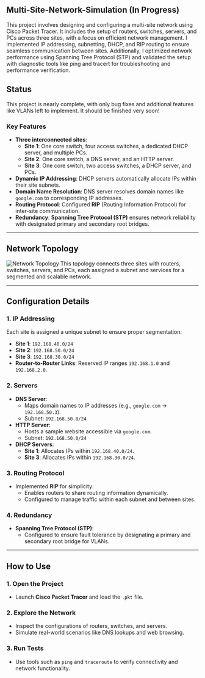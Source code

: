 ## Multi-Site-Network-Simulation (In Progress)
This project involves designing and configuring a multi-site network using Cisco Packet Tracer. It includes the setup of routers, switches, servers, and PCs across three sites, with a focus on efficient network management. I implemented IP addressing, subnetting, DHCP, and RIP routing to ensure seamless communication between sites. Additionally, I optimized network performance using Spanning Tree Protocol (STP) and validated the setup with diagnostic tools like ping and tracert for troubleshooting and performance verification.

## Status
This project is nearly complete, with only bug fixes and additional features like VLANs left to implement. It should be finished very soon!

### Key Features
- **Three interconnected sites**:
  - **Site 1**: One core switch, four access switches, a dedicated DHCP server, and multiple PCs.
  - **Site 2**: One core switch, a DNS server, and an HTTP server.
  - **Site 3**: One core switch, two access switches, a DHCP server, and PCs.
- **Dynamic IP Addressing**: DHCP servers automatically allocate IPs within their site subnets.
- **Domain Name Resolution**: DNS server resolves domain names like `google.com` to corresponding IP addresses.
- **Routing Protocol**: Configured **RIP** (Routing Information Protocol) for inter-site communication.
- **Redundancy**: **Spanning Tree Protocol (STP)** ensures network reliability with designated primary and secondary root bridges.

---

## Network Topology
![Network Topology](https://github.com/jessica-nguyen-it/Multi-Site-Network-Simulation/blob/main/Screenshots/Screenshot%202024-12-02%20200223.png)
This topology connects three sites with routers, switches, servers, and PCs, each assigned a subnet and services for a segmented and scalable network.

---

## Configuration Details

### 1. IP Addressing
Each site is assigned a unique subnet to ensure proper segmentation:
- **Site 1**: `192.168.40.0/24`
- **Site 2**: `192.168.50.0/24`
- **Site 3**: `192.168.30.0/24`
- **Router-to-Router Links**: Reserved IP ranges `192.168.1.0` and `192.168.2.0`.

### 2. Servers
- **DNS Server**:
  - Maps domain names to IP addresses (e.g., `google.com` -> `192.168.50.3`).
  - Subnet: `192.168.50.0/24`
- **HTTP Server**:
  - Hosts a sample website accessible via `google.com`.
  - Subnet: `192.168.50.0/24`
- **DHCP Servers**:
  - **Site 1**: Allocates IPs within `192.168.40.0/24`.
  - **Site 3**: Allocates IPs within `192.168.30.0/24`.

### 3. Routing Protocol
- Implemented **RIP** for simplicity:
  - Enables routers to share routing information dynamically.
  - Configured to manage traffic within each subnet and between sites.

### 4. Redundancy
- **Spanning Tree Protocol (STP)**:
  - Configured to ensure fault tolerance by designating a primary and secondary root bridge for VLANs.

---

## How to Use

### 1. Open the Project
- Launch **Cisco Packet Tracer** and load the `.pkt` file.

### 2. Explore the Network
- Inspect the configurations of routers, switches, and servers.
- Simulate real-world scenarios like DNS lookups and web browsing.

### 3. Run Tests
- Use tools such as `ping` and `traceroute` to verify connectivity and network functionality.


